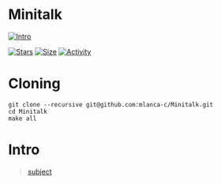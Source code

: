 # Minitalk
 
 [![Intro](https://img.shields.io/badge/Cursus-Minitalk-success?style=for-the-badge&logo=42)](https://github.com/mlanca-c/Minitalk)
 
 [![Stars](https://img.shields.io/github/stars/mlanca-c/Minitalk?color=ffff00&label=Stars&logo=Stars&style=?style=flat)](https://github.com/mlanca-c/Minitalk)
 [![Size](https://img.shields.io/github/repo-size/mlanca-c/Minitalk?color=blue&label=Size&logo=Size&style=?style=flat)](https://github.com/mlanca-c/Minitalk)
 [![Activity](https://img.shields.io/github/last-commit/mlanca-c/Minitalk?color=red&label=Last%20Commit&style=flat)](https://github.com/mlanca-c/Minitalk)

# Cloning

 ```
 git clone --recursive git@github.com:mlanca-c/Minitalk.git
 cd Minitalk
 make all
 ```

# Intro
 > [subject](subject.pdf)
